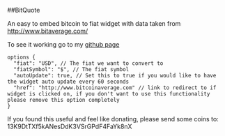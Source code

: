 ##BitQuote

An easy to embed bitcoin to fiat widget with data taken from http://www.bitaverage.com/

To see it working go to my [github page](http://orweinberger.github.io/bitquote/)

```
options {
  "fiat": "USD", // The fiat we want to convert to
  "fiatSymbol": "$", // The fiat symbol
  "autoUpdate": true, // Set this to true if you would like to have the widget auto update every 60 seconds
  "href": "http://www.bitcoinaverage.com" // link to redirect to if widget is clicked on, if you don't want to use this functionality please remove this option completely
}
```

If you found this useful and feel like donating, please send some coins to: 13K9DtTXf5kANesDdK3VSrGPdF4FaYk8nX